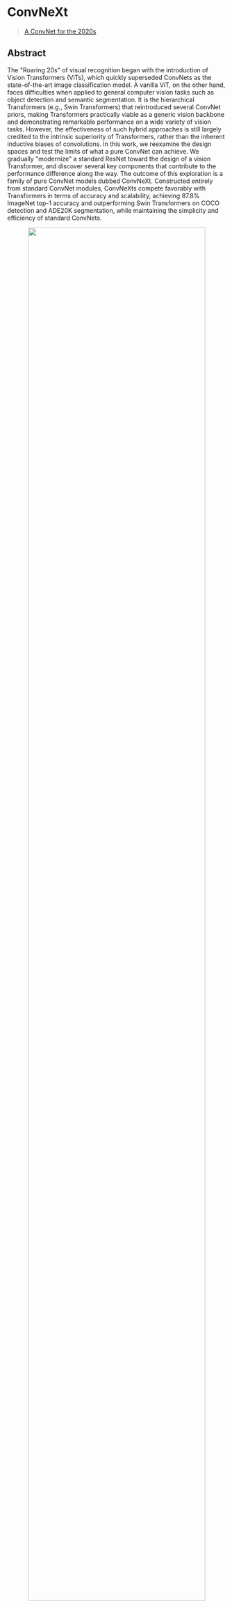 # ConvNeXt

> [A ConvNet for the 2020s](https://arxiv.org/abs/2201.03545)

## Abstract

The "Roaring 20s" of visual recognition began with the introduction of Vision Transformers (ViTs), which quickly superseded ConvNets as the state-of-the-art image classification model. A vanilla ViT, on the other hand, faces difficulties when applied to general computer vision tasks such as object detection and semantic segmentation. It is the hierarchical Transformers (e.g., Swin Transformers) that reintroduced several ConvNet priors, making Transformers practically viable as a generic vision backbone and demonstrating remarkable performance on a wide variety of vision tasks. However, the effectiveness of such hybrid approaches is still largely credited to the intrinsic superiority of Transformers, rather than the inherent inductive biases of convolutions. In this work, we reexamine the design spaces and test the limits of what a pure ConvNet can achieve. We gradually "modernize" a standard ResNet toward the design of a vision Transformer, and discover several key components that contribute to the performance difference along the way. The outcome of this exploration is a family of pure ConvNet models dubbed ConvNeXt. Constructed entirely from standard ConvNet modules, ConvNeXts compete favorably with Transformers in terms of accuracy and scalability, achieving 87.8% ImageNet top-1 accuracy and outperforming Swin Transformers on COCO detection and ADE20K segmentation, while maintaining the simplicity and efficiency of standard ConvNets.

<div align=center>
<img src="https://user-images.githubusercontent.com/8370623/148624004-e9581042-ea4d-4e10-b3bd-42c92b02053b.png" width="90%"/>
</div>

## Results and models

DOTA1.0

|          Backbone          |  mAP  | Angle | lr schd | Mem (GB) | Inf Time (fps) | Aug | Batch Size |                                                                        Configs                                                                        |                                                                                                                                                                                                                   Download                                                                                                                                                                                                                   |
| :------------------------: | :---: | :---: | :-----: | :------: | :------------: | :-: | :--------: | :---------------------------------------------------------------------------------------------------------------------------------------------------: | :------------------------------------------------------------------------------------------------------------------------------------------------------------------------------------------------------------------------------------------------------------------------------------------------------------------------------------------------------------------------------------------------------------------------------------------: |
|  ResNet50 (1024,1024,200)  | 70.22 | le90  |   1x    |   3.35   |      16.9      |  -  |     2      |              [rotated-retinanet-rbox-le90_r50_fpn_kld-stable_1x_dota](../kld/rotated-retinanet-rbox-le90_r50_fpn_kld-stable_1x_dota.py)               |                            [model](https://download.openmmlab.com/mmrotate/v0.1.0/kld/rotated_retinanet_obb_kld_stable_r50_fpn_1x_dota_le90/rotated_retinanet_obb_kld_stable_r50_fpn_1x_dota_le90-31193e00.pth) \| [log](https://download.openmmlab.com/mmrotate/v0.1.0/kld/rotated_retinanet_obb_kld_stable_r50_fpn_1x_dota_le90/rotated_retinanet_obb_kld_stable_r50_fpn_1x_dota_le90_20220402_225531.log.json)                            |
|  ResNet50 (1024,1024,200)  | 71.30 | le90  |   1x    |   3.61   |      16.9      |  -  |     2      |        [rotated-retinanet-rbox-le90_r50_fpn_kld-stable_adamw-1x_dota](../kld/rotated-retinanet-rbox-le90_r50_fpn_kld-stable_adamw-1x_dota.py)         |                [model](https://download.openmmlab.com/mmrotate/v0.1.0/kld/rotated_retinanet_obb_kld_stable_r50_adamw_fpn_1x_dota_le90/rotated_retinanet_obb_kld_stable_r50_adamw_fpn_1x_dota_le90-474d9955.pth) \| [log](https://download.openmmlab.com/mmrotate/v0.1.0/kld/rotated_retinanet_obb_kld_stable_r50_adamw_fpn_1x_dota_le90/rotated_retinanet_obb_kld_stable_r50_adamw_fpn_1x_dota_le90_20220608_003758.log.json)                |
| ConvNeXt-T (1024,1024,200) | 74.49 | le90  |   1x    |   6.12   |      7.9       |  -  |     2      | [rotated-retinanet-rbox-le90_convnext-tiny_fpn_kld-stable_adamw-1x_dota](./rotated-retinanet-rbox-le90_convnext-tiny_fpn_kld-stable_adamw-1x_dota.py) | [model](https://download.openmmlab.com/mmrotate/v0.1.0/convnext/rotated_retinanet_obb_kld_stable_convnext_adamw_fpn_1x_dota_le90/rotated_retinanet_obb_kld_stable_convnext_adamw_fpn_1x_dota_le90-388184f6.pth) \| [log](https://download.openmmlab.com/mmrotate/v0.1.0/convnext/rotated_retinanet_obb_kld_stable_convnext_adamw_fpn_1x_dota_le90/rotated_retinanet_obb_kld_stable_convnext_adamw_fpn_1x_dota_le90_20220608_191712.log.json) |

**Note**:

- ConvNeXt backbone needs to install [MMClassification](https://github.com/open-mmlab/mmclassification) first, which has abundant backbones for downstream tasks.

```shell
pip install "mmcls>=1.0.0rc0"
```

- The performance may be unstable according to mmdetection's experience.

## Citation

```bibtex
@article{liu2022convnet,
  title={A ConvNet for the 2020s},
  author={Liu, Zhuang and Mao, Hanzi and Wu, Chao-Yuan and Feichtenhofer, Christoph and Darrell, Trevor and Xie, Saining},
  journal={Proceedings of the IEEE/CVF Conference on Computer Vision and Pattern Recognition (CVPR)},
  year={2022}
}
```
